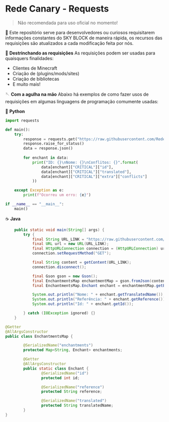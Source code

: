 # Rede Canary - Requests
> Não recomendada para uso oficial no momento!

🧩 Este repositório serve para desenvolvedores ou curiosos requisitarem informações constantes do SKY BLOCK de maneira rápida,
os recursos das requisições são atualizados a cada modificação feita por nós.

🧶 **Destrinchando as requisições**
As requisições podem ser usadas para quaisquers finalidades:
  - Clientes de Minecraft
  - Criação de (plugins/mods/sites)
  - Criação de bibliotecas
  - E muito mais!

🪡 **Com a agulha na mão**
Abaixo há exemplos de como fazer usos de requisições em algumas
linguagens de programação comumente usadas:

🐍 **Python**
```python
import requests

def main():
    try:
        response = requests.get("https://raw.githubusercontent.com/RedeCanary/redecanary-requests/refs/heads/main/enchants.json")
        response.raise_for_status()
        data = response.json()
        
        for enchant in data:
            print("ID: {}\nNome: {}\nConflitos: {}".format(
                data[enchant]["CRITICAL"]["id"], 
                data[enchant]["CRITICAL"]["translated"], 
                data[enchant]["CRITICAL"]["extra"]["conflicts"]
            ))

    except Exception as e:
        print(f"Ocorreu um erro: {e}")

if __name__ == "__main__":
    main()
```

☕ **Java**
```java
    public static void main(String[] args) {
        try {
            final String URL_LINK = "https://raw.githubusercontent.com/RedeCanary/redecanary-requests/refs/heads/main/enchants.json";
            final URL url = new URL(URL_LINK);
            final HttpURLConnection connection = (HttpURLConnection) url.openConnection();
            connection.setRequestMethod("GET");

            final String content = getContent(URL_LINK);
            connection.disconnect();

            final Gson gson = new Gson();
            final EnchantmentsMap enchantmentMap = gson.fromJson(content, EnchantmentsMap.class);
            final EnchantmentsMap.Enchant enchant = enchantmentMap.getEnchantments().get("CRITICAL");

            System.out.println("Nome: " + enchant.getTranslatedName());
            System.out.println("Referência: " + enchant.getReference());
            System.out.println("Id: " + enchant.getId());

        } catch (IOException ignored) {}
    }

@Getter
@AllArgsConstructor
public class EnchantmentsMap {

        @SerializedName("enchantments")
        protected Map<String, Enchant> enchantments;

        @Getter
        @AllArgsConstructor
        public static class Enchant {
                @SerializedName("id")
                protected int id;

                @SerializedName("reference")
                protected String reference;

                @SerializedName("translated")
                protected String translatedName;
        }
}
```
